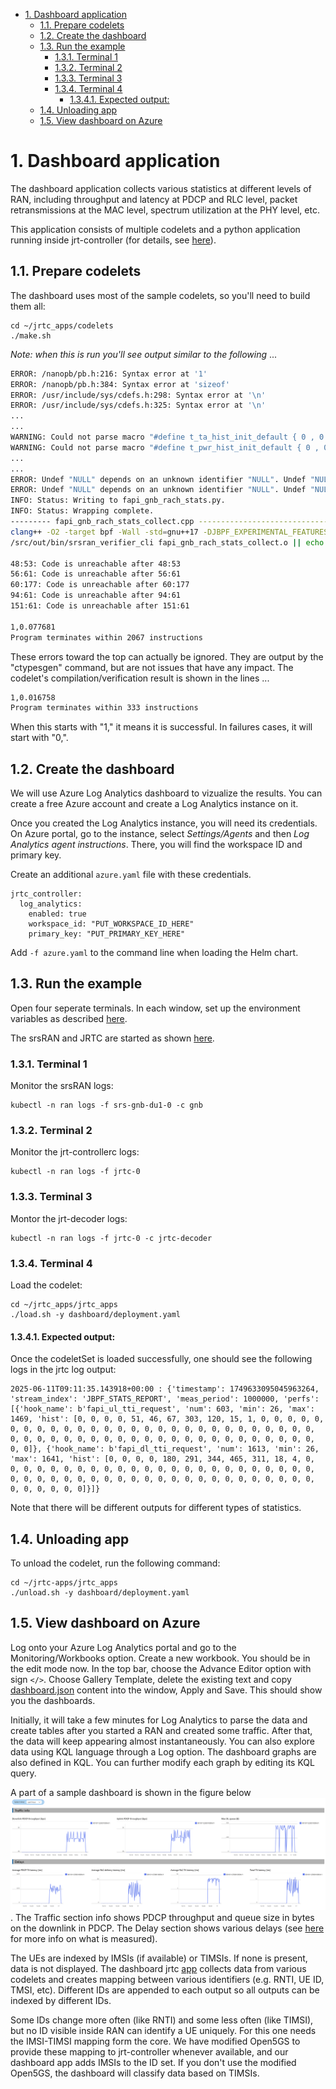 - [1. Dashboard application](#1-dashboard-application)
  - [1.1. Prepare codelets](#11-prepare-codelets)
  - [1.2. Create the dashboard](#12-create-the-dashboard)
  - [1.3. Run the example](#13-run-the-example)
    - [1.3.1. Terminal 1](#131-terminal-1)
    - [1.3.2. Terminal 2](#132-terminal-2)
    - [1.3.3. Terminal 3](#133-terminal-3)
    - [1.3.4. Terminal 4](#134-terminal-4)
      - [1.3.4.1. Expected output:](#1341-expected-output)
  - [1.4. Unloading app](#14-unloading-app)
  - [1.5. View dashboard on Azure](#15-view-dashboard-on-azure)


# 1. Dashboard application

 
The dashboard application collects various statistics at different levels of RAN, including throughput and latency at PDCP and RLC level, packet retransmissions at the MAC level, spectrum utilization at the PHY level, etc. 

This application consists of multiple codelets and a python application running inside jrt-controller (for details, see [here](../jrtc_apps/dashboard/deployment.yaml)).


## 1.1. Prepare codelets

The dashboard uses most of the sample codelets, so you'll need to build them all:
```
cd ~/jrtc_apps/codelets
./make.sh 
```
*Note: when this is run you'll see output similar to the following* ...

```sh
ERROR: /nanopb/pb.h:216: Syntax error at '1'
ERROR: /nanopb/pb.h:384: Syntax error at 'sizeof'
ERROR: /usr/include/sys/cdefs.h:298: Syntax error at '\n'
ERROR: /usr/include/sys/cdefs.h:325: Syntax error at '\n'
...
...
WARNING: Could not parse macro "#define t_ta_hist_init_default { 0 , 0 }"
WARNING: Could not parse macro "#define t_pwr_hist_init_default { 0 , 0 }"
...
...
ERROR: Undef "NULL" depends on an unknown identifier "NULL". Undef "NULL" will not be output
ERROR: Undef "NULL" depends on an unknown identifier "NULL". Undef "NULL" will not be output
INFO: Status: Writing to fapi_gnb_rach_stats.py.
INFO: Status: Wrapping complete.
--------- fapi_gnb_rach_stats_collect.cpp ----------------------------------------------
clang++ -O2 -target bpf -Wall -std=gnu++17 -DJBPF_EXPERIMENTAL_FEATURES -DJBPF_DEBUG_ENABLED -D__x86_64__ -fpermissive -Wno-incompatible-pointer-types -Wno-pedantic  -I/src/out/inc -I/src/include -I/nanopb -I/src/external -I/src/external/fmt/include -I/usr/include/c++/13.2.0 -I/usr/include/c++/13.2.0/x86_64-pc-linux-gnu  -c fapi_gnb_rach_stats_collect.cpp -o fapi_gnb_rach_stats_collect.o
/src/out/bin/srsran_verifier_cli fapi_gnb_rach_stats_collect.o || echo "fapi_gnb_rach_stats_collect.cpp: Failed verification"

48:53: Code is unreachable after 48:53
56:61: Code is unreachable after 56:61
60:177: Code is unreachable after 60:177
94:61: Code is unreachable after 94:61
151:61: Code is unreachable after 151:61

1,0.077681
Program terminates within 2067 instructions
```
These errors toward the top can actually be ignored.  They are output by the "ctypesgen" command, but are not issues that have any impact.  The codelet's compilation/verification result is shown in the lines ...
```sh
1,0.016758
Program terminates within 333 instructions
``` 
When this starts with "1," it means it is successful.  In failures cases, it will start with "0,".



## 1.2. Create the dashboard

We will use Azure Log Analytics dashboard to vizualize the results. 
You can create a free Azure account and create a Log Analytics instance on it. 

Once you created the Log Analytics instance, you will need its credentials. 
On Azure portal, go to the instance, select *Settings/Agents* and then *Log Analytics agent instructions*. 
There, you will find the workspace ID and primary key. 

Create an additional `azure.yaml` file with these credentials. 
```
jrtc_controller:
  log_analytics:
    enabled: true
    workspace_id: "PUT_WORKSPACE_ID_HERE"
    primary_key: "PUT_PRIMARY_KEY_HERE"
```
Add `-f azure.yaml` to the command line when loading the Helm chart. 



## 1.3. Run the example

Open four seperate terminals.
In each window, set up the environment variables as described [here](../README.md#Preparing-the-Environment).

The srsRAN and JRTC are started as shown [here](../README.md#Start-the-srsRAN).

### 1.3.1. Terminal 1

Monitor the srsRAN logs:
```
kubectl -n ran logs -f srs-gnb-du1-0 -c gnb
```

### 1.3.2. Terminal 2

Monitor the jrt-controllerc logs:
```
kubectl -n ran logs -f jrtc-0
```

### 1.3.3. Terminal 3

Montor the jrt-decoder logs:
```
kubectl -n ran logs -f jrtc-0 -c jrtc-decoder
```

### 1.3.4. Terminal 4

Load the codelet:
```
cd ~/jrtc_apps/jrtc_apps
./load.sh -y dashboard/deployment.yaml
```

#### 1.3.4.1. Expected output:

Once the codeletSet is loaded successfully, one should see the following logs in the jrtc log output: 
```
2025-06-11T09:11:35.143918+00:00 : {'timestamp': 1749633095045963264, 'stream_index': 'JBPF_STATS_REPORT', 'meas_period': 1000000, 'perfs': [{'hook_name': b'fapi_ul_tti_request', 'num': 603, 'min': 26, 'max': 1469, 'hist': [0, 0, 0, 0, 51, 46, 67, 303, 120, 15, 1, 0, 0, 0, 0, 0, 0, 0, 0, 0, 0, 0, 0, 0, 0, 0, 0, 0, 0, 0, 0, 0, 0, 0, 0, 0, 0, 0, 0, 0, 0, 0, 0, 0, 0, 0, 0, 0, 0, 0, 0, 0, 0, 0, 0, 0, 0, 0, 0, 0, 0, 0, 0, 0]}, {'hook_name': b'fapi_dl_tti_request', 'num': 1613, 'min': 26, 'max': 1641, 'hist': [0, 0, 0, 0, 180, 291, 344, 465, 311, 18, 4, 0, 0, 0, 0, 0, 0, 0, 0, 0, 0, 0, 0, 0, 0, 0, 0, 0, 0, 0, 0, 0, 0, 0, 0, 0, 0, 0, 0, 0, 0, 0, 0, 0, 0, 0, 0, 0, 0, 0, 0, 0, 0, 0, 0, 0, 0, 0, 0, 0, 0, 0, 0, 0]}]}
```
Note that there will be different outputs for different types of statistics. 



## 1.4. Unloading app

To unload the codelet, run the following command:

```
cd ~/jrtc-apps/jrtc_apps
./unload.sh -y dashboard/deployment.yaml
```




## 1.5. View dashboard on Azure

Log onto your Azure Log Analytics portal and go to the Monitoring/Workbooks option. 
Create a new workbook. You should be in the edit mode now. 
In the top bar, choose the Advance Editor option with sign `</>`. 
Choose Gallery Template, delete the existing text and copy [dashboard.json](../jrtc_apps/dashboard/dashboard.json) content into the window, Apply and Save. 
This should show you the dashboards. 

Initially, it will take a few minutes for Log Analytics to parse the data and create tables after you started a RAN and created some traffic. 
After that, the data will keep appearing almost instantaneously. 
You can also explore data using KQL language through a Log option. 
The dashboard graphs are also defined in KQL. You can further modify each graph by editing its KQL query. 

A part of a sample dashboard is shown in the figure below ![dashboard](./dashboard1.png).
The Traffic section info shows PDCP throughput and queue size in bytes on the downlink in PDCP. 
The Delay section shows various delays (see [here](./srsran_hooks.md) for more info on what is measured).

The UEs are indexed by IMSIs (if available) or TIMSIs. If none is present, data is not displayed. 
The dashboard jrtc [app](../jrtc_apps/dashboard/dashboard.py) collects data from various codelets and creates mapping between various identifiers (e.g. RNTI, UE ID, TMSI, etc).
Different IDs are appended to each output so all outputs can be indexed by different IDs. 

Some IDs change more often (like RNTI) and some less often (like TIMSI), but no ID visible inside RAN can identify a UE uniquely. 
For this one needs the IMSI-TIMSI mapping form the core. 
We have modified Open5GS to provide these mapping to jrt-controller whenever available, and our dashboard app adds IMSIs to the ID set. 
If you don't use the modified Open5GS, the dashboard will classify data based on TIMSIs. 



